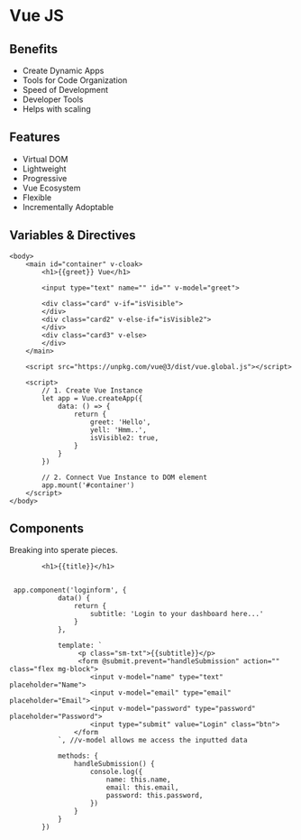 # Vue JS

## Benefits
- Create Dynamic Apps
- Tools for Code Organization
- Speed of Development
- Developer Tools
- Helps with scaling

## Features
- Virtual DOM
- Lightweight
- Progressive
- Vue Ecosystem
- Flexible
- Incrementally Adoptable

## Variables & Directives

```
<body>
    <main id="container" v-cloak>
        <h1>{{greet}} Vue</h1>

        <input type="text" name="" id="" v-model="greet">

        <div class="card" v-if="isVisible">
        </div>
        <div class="card2" v-else-if="isVisible2">
        </div>
        <div class="card3" v-else>
        </div>
    </main>

    <script src="https://unpkg.com/vue@3/dist/vue.global.js"></script>

    <script>
        // 1. Create Vue Instance
        let app = Vue.createApp({
            data: () => {
                return {
                    greet: 'Hello',
                    yell: 'Hmm..',
                    isVisible2: true,
                }
            }
        })

        // 2. Connect Vue Instance to DOM element
        app.mount('#container')
    </script>
</body>
```

## Components
Breaking into sperate pieces.

```
        <h1>{{title}}</h1>
 

 app.component('loginform', {
            data() {
                return {
                    subtitle: 'Login to your dashboard here...'
                }
            },

            template: `
                 <p class="sm-txt">{{subtitle}}</p>
                 <form @submit.prevent="handleSubmission" action="" class="flex mg-block">
                    <input v-model="name" type="text" placeholder="Name">
                    <input v-model="email" type="email" placeholder="Email">
                    <input v-model="password" type="password" placeholder="Password">
                    <input type="submit" value="Login" class="btn">
                </form
            `, //v-model allows me access the inputted data

            methods: {
                handleSubmission() {
                    console.log({
                        name: this.name,
                        email: this.email,
                        password: this.password,
                    })
                }
            }
        })
```